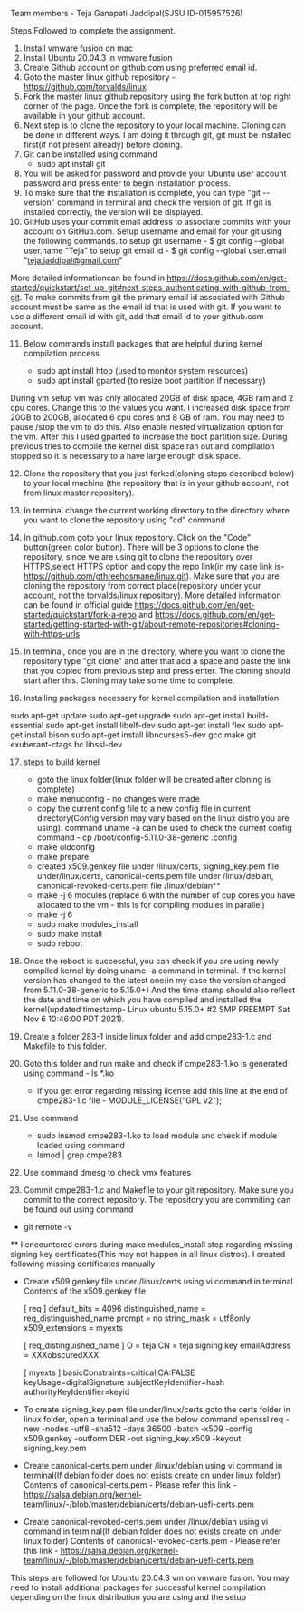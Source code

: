 Team members - Teja Ganapati Jaddipal(SJSU ID-015957526)

Steps Followed to complete the assignment.


1. Install vmware fusion on mac
2. Install Ubuntu 20.04.3 in vmware fusion
3. Create Github account on github.com using preferred email id.
4. Goto the master linux github repository - https://github.com/torvalds/linux
5. Fork the master linux github repository using the fork button at top right corner of the page. Once the fork is complete, the repository will be available in your github account.
6. Next step is to clone the repository to your local machine. Cloning can be done in different ways. I am doing it through git, git must be installed first(if not present already) before cloning.
7. Git can be installed using command
   - sudo apt install git
8. You will be asked for password and provide your Ubuntu user account password and press enter to begin installation process.
9. To make sure that the installation is complete, you can type "git --version" command in terminal and check the version of git. If git is installed correctly, the version will be displayed.
10. GitHub uses your commit email address to associate commits with your account on GitHub.com. Setup username and email for your git using the following commands. 
   to setup git username - $ git config --global user.name "Teja"
   to setup git email id - $ git config --global user.email "teja.jaddipal@gmail.com"

More detailed informationcan be found in https://docs.github.com/en/get-started/quickstart/set-up-git#next-steps-authenticating-with-github-from-git. To make commits from git the primary email id associated with Github account must be same as the email id that is used with git. If you want to use a different email id with git, add that email id to your github.com account.

11. Below commands install packages that are helpful during kernel compilation process

    - sudo apt install htop (used to monitor system resources)
    - sudo apt install gparted (to resize boot partition if necessary)

During vm setup vm was only allocated 20GB of disk space, 4GB ram and 2 cpu cores. Change this to the values you want. I increased disk space from 20GB to 200GB, allocated 6 cpu cores and 8 GB of ram. You may need to pause /stop the vm to do this. Also enable nested virtualization option for the vm. After this I used gparted to increase the boot partition size. During previous tries to compile the kernel disk space ran out and compilation stopped so it is necessary to a have large enough disk space.

12. Clone the repository that you just forked(cloning steps described below) to your local machine (the repository that is in your github account, not from linux master repository).
13. In terminal change the current working directory to the directory where you want to clone the repository using "cd" command
14. In github.com goto your linux repository. Click on the "Code" button(green color button). There will be 3 options to clone the repository, since we are using git to clone the repository over HTTPS,select HTTPS option and copy the repo link(in my case link is- https://github.com/gthreehosmane/linux.git). Make sure that you are cloning the repository from correct place(repository under your account, not the torvalds/linux repository). More detailed information can be found in official guide https://docs.github.com/en/get-started/quickstart/fork-a-repo and https://docs.github.com/en/get-started/getting-started-with-git/about-remote-repositories#cloning-with-https-urls
15. In terminal, once you are in the directory, where you want to clone the repository type "git clone" and after that add a space and paste the link that you copied from previous step and press enter. The cloning should start after this. Cloning may take some time to complete.


16. Installing packages necessary for kernel compilation and installation

sudo apt-get update
sudo apt-get upgrade
sudo apt-get install build-essential
sudo apt-get install libelf-dev
sudo apt-get install flex
sudo apt-get install bison
sudo apt-get install libncurses5-dev gcc make git exuberant-ctags bc libssl-dev

17. steps to build kernel

    - goto the linux folder(linux folder will be created after cloning is complete)
    - make menuconfig - no changes were made
    - copy the current config file to a new config file in current directory(Config version may vary based on the linux distro you are using). command uname -a can be used to check the current config
         command - cp /boot/config-5.11.0-38-generic  .config
    - make oldconfig
    - make prepare
    - created x509.genkey file under /linux/certs, signing_key.pem file under/linux/certs, canonical-certs.pem file under /linux/debian,  canonical-revoked-certs.pem file /linux/debian**
    - make -j 6 modules (replace 6 with the number of cup cores you have allocated to the vm - this is for compiling modules in parallel)
    - make -j 6
    - sudo make modules_install
    - sudo make install
    - sudo reboot
18. Once the reboot is successful, you can check if you are using newly compiled kernel by doing uname -a command in terminal. If the kernel version has changed to the latest one(in my case the version changed from 5.11.0-38-generic to 5.15.0+) And the time stamp should also reflect the date and time on which you have compiled and installed the kernel(updated timestamp- Linux ubuntu 5.15.0+ #2 SMP PREEMPT Sat Nov 6 10:46:00 PDT 2021).

19. Create a folder 283-1 inside linux folder and add cmpe283-1.c and Makefile to this folder. 
20. Goto this folder and run make and check if cmpe283-1.ko is generated using command - ls *.ko
    - if you get error regarding missing license add this line at the end of cmpe283-1.c file - MODULE_LICENSE("GPL v2");
21. Use command 
    - sudo insmod cmpe283-1.ko to load module and check if module loaded using command 
    - lsmod | grep cmpe283
22. Use command dmesg to check vmx features
23. Commit cmpe283-1.c and Makefile to your git repository. Make sure you commit to the correct repository. The repository you are commiting can be found out using command
   - git remote -v



** I encountered errors during make modules_install step regarding missing signing key certificates(This may not happen in all linux distros). I created following missing certificates manually
   - Create x509.genkey file under /linux/certs using vi command in terminal
     Contents of the x509.genkey file
     
        [ req ]
        default_bits = 4096
        distinguished_name = req_distinguished_name
        prompt = no
        string_mask = utf8only
        x509_extensions = myexts

        [ req_distinguished_name ]
        O = teja
        CN = teja signing key
        emailAddress = XXXobscuredXXX

        [ myexts ]
        basicConstraints=critical,CA:FALSE
        keyUsage=digitalSignature
        subjectKeyIdentifier=hash
        authorityKeyIdentifier=keyid
        
        
   -  To create signing_key.pem file under/linux/certs goto the certs folder in linux folder, open a terminal and use the below command
   openssl req -new -nodes -utf8 -sha512 -days 36500 -batch -x509 -config x509.genkey -outform DER -out signing_key.x509 -keyout signing_key.pem
      
      
        
   -  Create canonical-certs.pem under /linux/debian using vi command in terminal(If debian folder does not exists create on under linux folder)
      Contents of canonical-certs.pem - Please refer this link - https://salsa.debian.org/kernel-team/linux/-/blob/master/debian/certs/debian-uefi-certs.pem
      
      
   -  Create canonical-revoked-certs.pem under /linux/debian using vi command in terminal(If debian folder does not exists create on under linux folder)
      Contents of canonical-revoked-certs.pem - Please refer this link - https://salsa.debian.org/kernel-team/linux/-/blob/master/debian/certs/debian-uefi-certs.pem


This steps are followed for Ubuntu 20.04.3 vm on vmware fusion. You may need to install additional packages for successful kernel compilation depending on the linux distribution you are using and the setup




 






